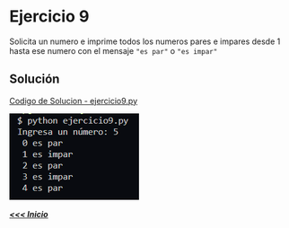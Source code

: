 # **Ejercicio 9**

Solicita un numero e imprime todos los numeros pares e impares desde 1 hasta ese numero con el mensaje `"es par"` o `"es impar"`

## **Solución**

[Codigo de Solucion - ejercicio9.py](ejercicio9.py)

![Codigo en Accion](./img/ejercicio9.png)

[_**<<< Inicio**_ ](/README.md)